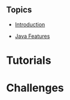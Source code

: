 ## Topics

* [Introduction](README.md)

* [Java Features](guilds/introducao.md)

# Tutorials

# Challenges

